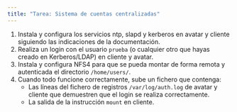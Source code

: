 ```yaml
---
title: "Tarea: Sistema de cuentas centralizadas"
---
```


1. Instala y configura los servicios ntp, slapd y kerberos en avatar y cliente siguiendo las indicaciones de la documentación.
2. Realiza un login con el usuario `prueba` (o cualquier otro que hayas creado en Kerberos/LDAP) en cliente y avatar.
3. Instala y configura NFS4 para que se pueda montar de forma remota y autenticada el directorio `/home/users/`.
4. Cuando todo funcione correctamente, sube un fichero que contenga:
    * Las líneas del fichero de registros `/var/log/auth.log` de avatar y cliente que demuestren que el login se realiza correctamente.
    * La salida de la instrucción `mount` en cliente.